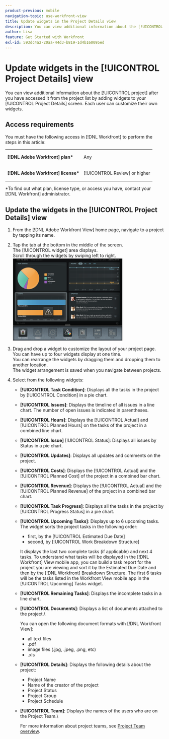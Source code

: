 ```yaml
---
product-previous: mobile
navigation-topic: use-workfront-view
title: Update widgets in the Project Details view
description: You can view additional information about the [!UICONTROL project] after you have accessed it from the project list by adding widgets to your [!UICONTROL Project Details] screen. Each user can customize their own widgets.
author: Lisa
feature: Get Started with Workfront
exl-id: 593dc4a2-20aa-44d3-b819-1d4b160095ed
---
```

# Update widgets in the [!UICONTROL Project Details] view

You can view additional information about the [!UICONTROL project] after you have accessed it from the project list by adding widgets to your [!UICONTROL Project Details] screen. Each user can customize their own widgets.

## Access requirements

You must have the following access in [!DNL Workfront] to perform the steps in this article:

<table style="table-layout:auto"> 
 <col> 
 </col> 
 <col> 
 </col> 
 <tbody> 
  <tr> 
   <td role="rowheader"><strong>[!DNL Adobe Workfront] plan*</strong></td> 
   <td> <p>Any</p> </td> 
  </tr> 
  <tr> 
   <td role="rowheader"><strong>[!DNL Adobe Workfront] license*</strong></td> 
   <td> <p>[!UICONTROL Review] or higher</p> </td> 
  </tr> 
 </tbody> 
</table>

&#42;To find out what plan, license type, or access you have, contact your [!DNL Workfront] administrator.

## Update the widgets in the [!UICONTROL Project Details] view

1. From the [!DNL Adobe Workfront View] home page, navigate to a project by tapping its name.
1. Tap the tab at the bottom in the middle of the screen.\
   The [!UICONTROL widget] area displays.\
   Scroll through the widgets by swiping left to right.\
   ![](assets/screen-shot-2013-009-11-at-8.25.01-am-350x262.png)

1. Drag and drop a widget to customize the layout of your project page.\
   You can have up to four widgets display at one time.\
   You can rearrange the widgets by dragging them and dropping them to another location.\
   The widget arrangement is saved when you navigate between projects.

1. Select from the following widgets:

   * **[!UICONTROL Task Condition]**: Displays all the tasks in the project by [!UICONTROL Condition] in a pie chart.
   * **[!UICONTROL Issues]**: Displays the timeline of all issues in a line chart. The number of open issues is indicated in parentheses.
   * **[!UICONTROL Hours]**: Displays the [!UICONTROL Actual] and [!UICONTROL Planned Hours] on the tasks of the project in a combined line chart.
   * **[!UICONTROL Issue]** [!UICONTROL Status]: Displays all issues by Status in a pie chart.
   * **[!UICONTROL Updates]**: Displays all updates and comments on the project.
   * **[!UICONTROL Costs]**: Displays the [!UICONTROL Actual] and the [!UICONTROL Planned Cost] of the project in a combined bar chart.
   * **[!UICONTROL Revenue]**: Displays the [!UICONTROL Actual] and the [!UICONTROL Planned Revenue] of the project in a combined bar chart.
   * **[!UICONTROL Task Progress]**: Displays all the tasks in the project by [!UICONTROL Progress Status] in a pie chart.
   * **[!UICONTROL Upcoming Tasks]**: Displays up to 6 upcoming tasks. The widget sorts the project tasks in the following order:

      * first, by the [!UICONTROL Estimated Due Date]
      * second, by [!UICONTROL Work Breakdown Structure]

      It displays the last two complete tasks (if applicable) and next 4 tasks. To understand what tasks will be displayed in the [!DNL Workfront] View mobile app, you can build a task report for the project you are viewing and sort it by the Estimated Due Date and then by the [!DNL Workfront] Breakdown Structure. The first 6 tasks will be the tasks listed in the Workfront View mobile app in the [!UICONTROL Upcoming] Tasks widget.

   * **[!UICONTROL Remaining Tasks]**: Displays the incomplete tasks in a line chart.
   * **[!UICONTROL Documents]**: Displays a list of documents attached to the project.\

      You can open the following document formats with [!DNL Workfront View]:

      * all text files
      * .pdf
      * image files (.jpg, .jpeg, .png, etc)
      * .xls
   * **[!UICONTROL Details]**: Displays the following details about the project:

      * Project Name
      * Name of the creator of the project
      * Project Status
      * Project Group
      * Project Schedule
   * **[!UICONTROL Team]**: Displays the names of the users who are on the Project Team.\

      For more information about project teams, see [Project Team overview](../../../manage-work/projects/planning-a-project/project-team-overview.md).
